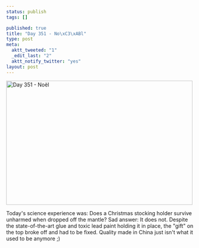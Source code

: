 ```yaml
--- 
status: publish
tags: []

published: true
title: "Day 351 - No\xC3\xABl"
type: post
meta: 
  aktt_tweeted: "1"
  _edit_last: "2"
  aktt_notify_twitter: "yes"
layout: post
---
```

<a href="http://www.flickr.com/photos/freeed/6529404881/" title="Day 351 - Noël by Fred​, on Flickr"><img src="http://farm8.staticflickr.com/7001/6529404881_d9bfcb2f37.jpg" width="500" height="333" alt="Day 351 - Noël"/></a>

Today's science experience was: Does a Christmas stocking holder survive unharmed when dropped off the mantle? Sad answer: It does not. Despite the state-of-the-art glue and toxic lead paint holding it in place, the "gift" on the top broke off and had to be fixed. Quality made in China just isn't what it used to be anymore ;)
